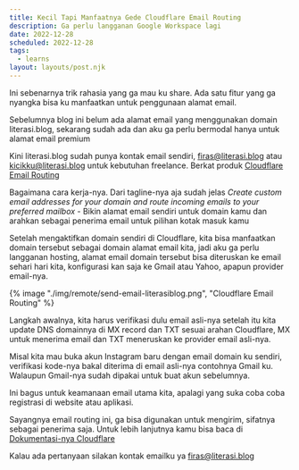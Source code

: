 ```yaml
---
title: Kecil Tapi Manfaatnya Gede Cloudflare Email Routing
description: Ga perlu langganan Google Workspace lagi
date: 2022-12-28
scheduled: 2022-12-28
tags:
  - learns
layout: layouts/post.njk
---
```


Ini sebenarnya trik rahasia yang ga mau ku share. Ada satu fitur yang ga nyangka bisa ku manfaatkan untuk penggunaan alamat email.

Sebelumnya blog ini belum ada alamat email yang menggunakan domain literasi.blog, sekarang sudah ada dan aku ga perlu bermodal hanya untuk alamat email premium

Kini literasi.blog sudah punya kontak email sendiri, firas@literasi.blog atau kicikku@literasi.blog untuk kebutuhan freelance. Berkat produk [Cloudflare Email Routing](https://www.cloudflare.com/products/email-routing/)

Bagaimana cara kerja-nya. Dari tagline-nya aja sudah jelas *Create custom email addresses for your domain and route incoming emails to your preferred mailbox* - Bikin alamat email sendiri untuk domain kamu dan arahkan sebagai penerima email untuk pilihan kotak masuk kamu

Setelah mengaktifkan domain sendiri di Cloudflare, kita bisa manfaatkan domain tersebut sebagai domain alamat email kita, jadi aku ga perlu langganan hosting, alamat email domain tersebut bisa diteruskan ke email sehari hari kita, konfigurasi kan saja ke Gmail atau Yahoo, apapun provider email-nya.

{% image "./img/remote/send-email-literasiblog.png", "Cloudflare Email Routing" %}

Langkah awalnya, kita harus verifikasi dulu email asli-nya setelah itu kita update DNS domainnya di MX record dan TXT sesuai arahan Cloudflare, MX untuk menerima email dan TXT meneruskan ke provider email asli-nya.

Misal kita mau buka akun Instagram baru dengan email domain ku sendiri, verifikasi kode-nya bakal diterima di email asli-nya contohnya Gmail ku. Walaupun Gmail-nya sudah dipakai untuk buat akun sebelumnya. 

Ini bagus untuk keamanaan email utama kita, apalagi yang suka coba coba registrasi di website atau aplikasi.

Sayangnya email routing ini, ga bisa digunakan untuk mengirim, sifatnya sebagai penerima saja. Untuk lebih lanjutnya kamu bisa baca di [Dokumentasi-nya Cloudflare](https://developers.cloudflare.com/email-routing)

 Kalau ada pertanyaan silakan kontak emailku ya [firas@literasi.blog](mailto:firas@literasi.blog)


